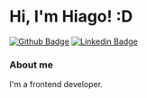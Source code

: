 # Hi, I'm Hiago! :D

[![Github Badge](https://img.shields.io/badge/-Github-000?style=flat-square&logo=Github&logoColor=white&link=https://github.com/Hiago-Maitan)](https://github.com/Hiago-Maitan)
[![Linkedin Badge](https://img.shields.io/badge/-LinkedIn-blue?style=flat-square&logo=Linkedin&logoColor=white&link=https://www.linkedin.com/in/Hiago-Maitan/)](https://www.linkedin.com/in/hiago-maitan-76740818a/)

### About me
I'm a frontend developer.
